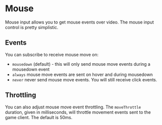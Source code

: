 # Mouse

Mouse input allows you to get mouse events over video.  The mouse input control is pretty simplistic.

## Events
You can subscribe to receive mouse move on:

- `mousedown` (default) - this will only send mouse move events during a mousedown event
- `always` mouse move events are sent on hover and during mousedown
- `never` never send mouse move events.  You will still receive click events.

## Throttling

You can also adjust mouse move event throttling. The `moveThrottle` duration, given in milliseconds, will throttle movement events sent to the game client.  The default is 50ms.
